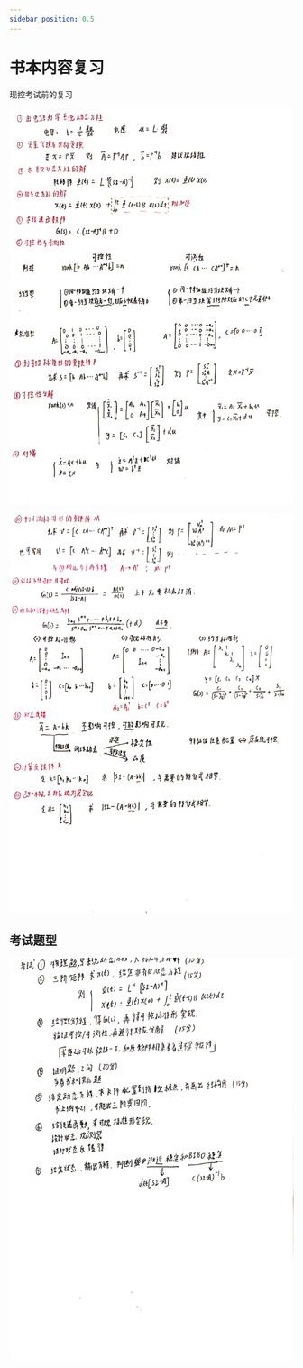 ```yaml
---
sidebar_position: 0.5
---
```


# 书本内容复习

现控考试前的复习

![26cfd80fdf2ed8b4b0fdd4bba40bb51](./assets/26cfd80fdf2ed8b4b0fdd4bba40bb51.jpg)

![b0283c5096a9bd02bb147a85e583459](./assets/b0283c5096a9bd02bb147a85e583459.jpg)

## 考试题型

![f1444d8552716b8548baad413fc056d](./assets/f1444d8552716b8548baad413fc056d.jpg)

